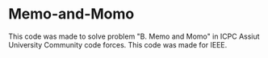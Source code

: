 # Memo-and-Momo
This code was made to solve problem "B. Memo and Momo" in ICPC Assiut University Community code forces. This code was made for IEEE.
